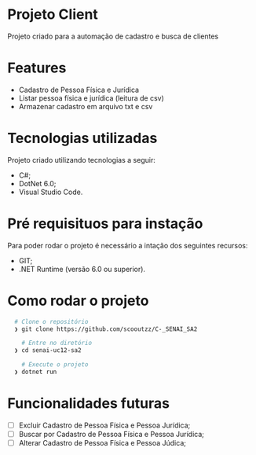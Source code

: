 # Projeto Client
Projeto criado para a automação de cadastro e busca de clientes

# Features
- Cadastro de Pessoa Física e Jurídica
- Listar pessoa física e jurídica (leitura de csv)
- Armazenar cadastro em arquivo txt e csv

# Tecnologias utilizadas
Projeto criado utilizando tecnologias a seguir:

- C#;
- DotNet 6.0;
- Visual Studio Code.

# Pré requisituos para instação
Para poder rodar o projeto é necessário a intação dos seguintes recursos:
- GIT;
- .NET Runtime (versão 6.0 ou superior).

# Como rodar o projeto
```bash
  # Clone o repositório
  ❯ git clone https://github.com/scooutzz/C-_SENAI_SA2

	# Entre no diretório
  ❯ cd senai-uc12-sa2

	# Execute o projeto
  ❯ dotnet run
```

# Funcionalidades futuras
- [ ] Excluir Cadastro de Pessoa Física e Pessoa Jurídica;
- [ ] Buscar por Cadastro de Pessoa Física e Pessoa Jurídica;
- [ ] Alterar Cadastro de Pessoa Física e Pessoa Júdica;
